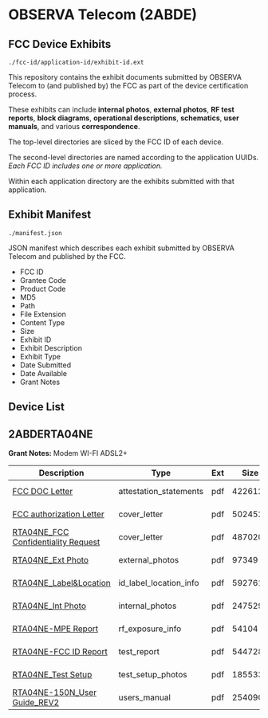 # OBSERVA Telecom (2ABDE)
## FCC Device Exhibits

```
./fcc-id/application-id/exhibit-id.ext
```

This repository contains the exhibit documents submitted by OBSERVA Telecom to (and published by) the FCC as part of the device certification process.

These exhibits can include **internal photos**, **external photos**, **RF test reports**, **block diagrams**, **operational descriptions**, **schematics**, **user manuals**, and various **correspondence**.

The top-level directories are sliced by the FCC ID of each device.

The second-level directories are named according to the application UUIDs. *Each FCC ID includes one or more application.*

Within each application directory are the exhibits submitted with that application. 

## Exhibit Manifest

```
./manifest.json
```

JSON manifest which describes each exhibit submitted by OBSERVA Telecom and published by the FCC.

- FCC ID
- Grantee Code
- Product Code
- MD5
- Path
- File Extension
- Content Type
- Size
- Exhibit ID
- Exhibit Description
- Exhibit Type
- Date Submitted
- Date Available
- Grant Notes

## Device List
## 2ABDERTA04NE
**Grant Notes:** Modem WI-FI ADSL2+

| Description | Type | Ext | Size | Submitted | Available |
| ----------- | ---- | --- | ---- | --------- | --------- |
| [FCC DOC Letter](2ABDERTA04NE/418f06a9648152931d027f02956bddfb/2176235.pdf) | attestation_statements | pdf | 422612 | 2014-01-24 | 2014-01-27 |
| [FCC authorization Letter](2ABDERTA04NE/418f06a9648152931d027f02956bddfb/2176234.pdf) | cover_letter | pdf | 502452 | 2014-01-24 | 2014-01-27 |
| [RTA04NE_FCC Confidentiality Request](2ABDERTA04NE/418f06a9648152931d027f02956bddfb/2176236.pdf) | cover_letter | pdf | 487020 | 2014-01-24 | 2014-01-27 |
| [RTA04NE_Ext Photo](2ABDERTA04NE/418f06a9648152931d027f02956bddfb/2176237.pdf) | external_photos | pdf | 97349 | 2014-01-24 | 2014-01-27 |
| [RTA04NE_Label&Location](2ABDERTA04NE/418f06a9648152931d027f02956bddfb/2176239.pdf) | id_label_location_info | pdf | 592761 | 2014-01-24 | 2014-01-27 |
| [RTA04NE_Int Photo](2ABDERTA04NE/418f06a9648152931d027f02956bddfb/2176238.pdf) | internal_photos | pdf | 247529 | 2014-01-24 | 2014-01-27 |
| [RTA04NE-MPE Report](2ABDERTA04NE/418f06a9648152931d027f02956bddfb/2176241.pdf) | rf_exposure_info | pdf | 54104 | 2014-01-24 | 2014-01-27 |
| [RTA04NE-FCC ID Report](2ABDERTA04NE/418f06a9648152931d027f02956bddfb/2176243.pdf) | test_report | pdf | 5447288 | 2014-01-24 | 2014-01-27 |
| [RTA04NE_Test Setup](2ABDERTA04NE/418f06a9648152931d027f02956bddfb/2176244.pdf) | test_setup_photos | pdf | 185533 | 2014-01-24 | 2014-01-27 |
| [RTA04NE-150N_User Guide_REV2](2ABDERTA04NE/418f06a9648152931d027f02956bddfb/2177161.pdf) | users_manual | pdf | 2540909 | 2014-01-26 | 2014-01-27 |
